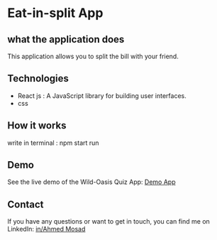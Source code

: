 # Eat-in-split App

##  what the application does
This application allows you to split the bill with your friend.

## Technologies
- React js : A JavaScript library for building user interfaces.
- css


## How it works 
write in terminal : npm start run

## Demo
See the live demo of the Wild-Oasis Quiz App: [Demo App](https://eat-in-split-ahmed.netlify.app/)

## Contact
If you have any questions or want to get in touch, you can find me on LinkedIn: [in/Ahmed Mosad](https://www.linkedin.com/in/ahmed-mosad-5ab36b285/)
